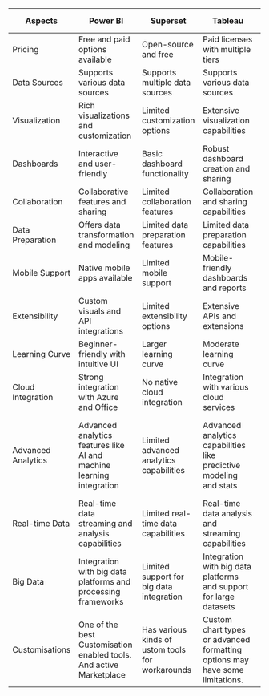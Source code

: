 | Aspects            | Power BI                                                          | Superset                                                     | Tableau                                                              | AWS QuickSight                                                        |
|--------------------|-------------------------------------------------------------------|--------------------------------------------------------------|----------------------------------------------------------------------|-----------------------------------------------------------------------|
| Pricing            | Free and paid options available                                   | Open-source and free                                         | Paid licenses with multiple tiers                                     | Free and paid options available                                       |
| Data Sources       | Supports various data sources                                      | Supports multiple data sources                               | Supports various data sources                                         | Supports various data sources                                          |
| Visualization      | Rich visualizations and customization                             | Limited customization options                                | Extensive visualization capabilities                                  | Good range of visualization options                                    |
| Dashboards         | Interactive and user-friendly                                      | Basic dashboard functionality                                | Robust dashboard creation and sharing                                 | Interactive and customizable dashboards                                |
| Collaboration      | Collaborative features and sharing                                 | Limited collaboration features                               | Collaboration and sharing capabilities                                | Collaboration and sharing functionalities                              |
| Data Preparation   | Offers data transformation and modeling                            | Limited data preparation features                            | Limited data preparation capabilities                                 | Basic data preparation functionalities                                 |
| Mobile Support     | Native mobile apps available                                       | Limited mobile support                                       | Mobile-friendly dashboards and reports                                | Mobile-friendly dashboards and reports                                  |
| Extensibility      | Custom visuals and API integrations                                | Limited extensibility options                                | Extensive APIs and extensions                                         | Limited extensibility options                                           |
| Learning Curve     | Beginner-friendly with intuitive UI                                | Larger learning curve                                      | Moderate learning curve                                               | Beginner-friendly with intuitive UI                                     |
| Cloud Integration  | Strong integration with Azure and Office                           | No native cloud integration                                  | Integration with various cloud services                               | Native integration with AWS services                                    |
| Advanced Analytics | Advanced analytics features like AI and machine learning integration | Limited advanced analytics capabilities                       | Advanced analytics capabilities like predictive modeling and stats     | Limited advanced analytics features like ML integration and forecasting |
| Real-time Data     | Real-time data streaming and analysis capabilities                 | Limited real-time data capabilities                           | Real-time data analysis and streaming capabilities                     | Limited real-time data analysis capabilities                           |
| Big Data           | Integration with big data platforms and processing frameworks      | Limited support for big data integration                      | Integration with big data platforms and support for large datasets     | Limited support for big data integration and large datasets             |
| Customisations     | One of the best Customisation enabled tools. And active Marketplace | Has various kinds of ustom tools for workarounds                                                                                     | Custom chart types or advanced formatting options may have some limitations. | Better Custom Visualisation functions
